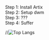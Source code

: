 Step 1: Install Artix <br />
Step 2: Setup dwm <br />
Step 3: ??? <br />
Step 4: Suffer <br />


//![Top Langs](https://github-readme-stats.vercel.app/api/top-langs/?username=Darfune&langs_count=5&theme=synthwave)
